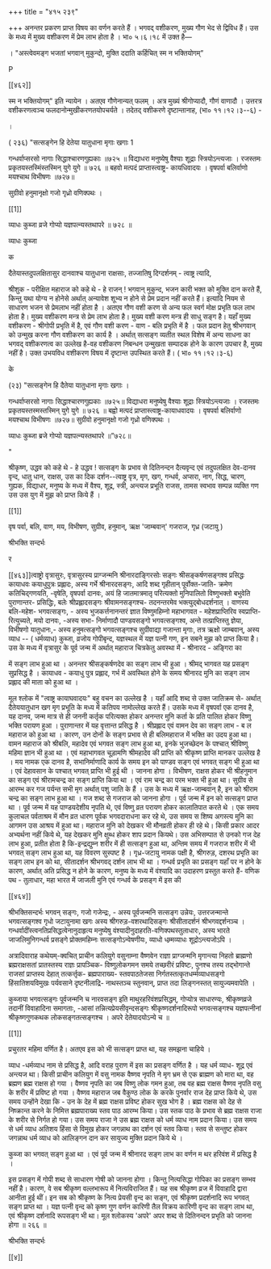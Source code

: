 +++
title = "४१५ २३९"

+++
अनन्तर प्रकरण प्राप्त विषय का वर्णन करते हैं । भगवद् वशीकरण, मुख्य गौण भेद से द्विविध हैं। उस के मध्य में मुख्य वशीकरण में प्रेम लाभ होता है । भा० ५।६।१८ में उक्त है— 

। "अस्त्वेवमङ्ग भजतां भगवान् मुकुन्दो, मुक्ति ददाति कर्हिचित् स्म न भक्तियोगम्” 

P 

[[४६२]] 



स्म न भक्तियोगम्" इति न्यायेन । अतएव गौणेनान्यत् फलम् । अत्र मुख्यं श्रीगोप्यादौ, गौणं वाणादौ । उत्तरत्र वशीकरणत्वञ्च फलदानोन्मुखीकरणतयोपचर्यते । तदेतद् वशीकरणे दृष्टान्तानाह, (भा० ११।१२।३--६) - 

। 

( २३६) "सत्सङ्गेन हि देतेया यातुधाना मृगाः खगाः 1 

गन्धर्वाप्सरसो नागाः सिद्धाश्चारणगुह्यकाः ॥७२५ ॥ विद्याधरा मनुष्येषु वैश्याः शूद्राः स्त्रियोऽन्त्यजाः । रजस्तमः प्रकृतयस्तस्मिंस्तस्मिन् युगे युगे ॥ ७२६ ॥ बहवो मत्पदं प्राप्तास्त्वाष्ट्र- कायधिवादयः । वृषपर्वा बलिर्वाणो मयश्चाथ विभीषणः ॥७२७॥ 

सुग्रीवो हनुमानृक्षो गजो गृध्रो वणिक्पथः । 

[[1]]

व्याधः कुब्जा व्रजे गोप्यो यज्ञपत्न्यस्तथापरे ॥ ७२८ ॥ 

व्याधः कुब्जा 

क 

दैतेयास्तदुपलक्षितासुर दानवाश्च यातुधाना राक्षसाः, तज्जातिषु दिग्दर्शनम् - त्वाष्ट्र त्यादि, 

श्रीशुक - परीक्षित महाराज को कहे थे - हे राजन् ! भगवान् मुकुन्द, भजन कारी भक्त को मुक्ति दान करते हैं, किन्तु यथा योग्य न होनेसे अर्थात् अन्यावेश शूभ्य न होने से प्रेम प्रदान नहीं करते हैं। इत्यादि नियम से साधारण भजन से प्रेमलाभ नहीं होता है । अतएव गौण वशी करण से अन्य फल स्वर्ग मोक्ष प्रभृति फल लाभ होता है। मुख्य वशीकरण मन्त्र से प्रेम लाभ होता है। मुख्य वशी करण मन्त्र ही साधु सङ्ग है। यहाँ मुख्य वशीकरण - श्रीगोपी प्रभृति में है, एवं गौण वशी करण - वाण - बलि प्रभृति में है । फल प्रदान हेतु श्रीभगवान् को उन्मुख करना गौण वशीकरण का कार्य है । अर्थात् सत्सङ्ग व्यतीत स्थल विशेष में अन्य साधना का भगवद् वशीकरणत्व का उल्लेख है-वह वशीकरण निबन्धन उन्मुखता सम्पादक होने के कारण उपचार है, मुख्य नहीं है। उक्त उभयविध वशीकरण विषय में दृष्टान्त उपस्थित करते हैं। ( भा० ११।१२।३-६) 

के 

(२३) "सत्सङ्गेन हि दैतेया यातुधाना मृगाः खगाः । 

गन्धर्वाप्सरसो नागाः सिद्धाश्चारणगुह्यकाः ॥७२५॥ विद्याधरा मनुष्येषु वैश्याः शूद्राः स्त्रियोऽन्त्यजाः । रजस्तमः प्रकृतयस्तस्मस्तस्मिन् युगे युगे ॥ ७२६ ॥ बह्वो मत्पदं प्राप्तास्त्वाष्ट्र-कायाधवादयः । वृषपर्वा बलिर्वाणो मयश्चाथ विभीषणः ॥७२७॥ सुग्रीवो हनुमानृक्षो गजो गृध्रो वणिक्पथः । 

व्याधः कुब्जा ब्रजे गोप्यो यज्ञपत्न्यस्तथापरे ॥”७२८॥ 

" 

श्रीकृष्ण, उद्धव को कहे थे - हे उद्धव ! सत्सङ्ग के प्रभाव से दितिनन्दन दैत्यवृन्द एवं तदुपलक्षित देव-दानव वृन्द, धातु धान, राक्षस, उस का दिक दर्शन--त्वाष्ट्र वृत्र, मृग, खग, गन्धर्व, अप्सरा, नाग, सिद्ध, चारण, गुह्यक, विद्याधर, मनुष्य के मध्य में वैश्य, शूद्र, स्त्री, अन्त्यज प्रभूति राजस, तामस स्वभाव सम्पन्न व्यक्ति गण उस उस युग में मुझ को प्राप्त किये हैं । 

[[1]]

वृष पर्वा, बलि, वाण, मय, विभीषण, सुग्रीव, हनुमान्, ऋक्ष 'जाम्बवान्' गजराज, गृध्र (जटायु ) 

श्रीभक्ति सन्दर्भः 

र 

[[४६३]]त्वाष्ट्रो वृत्रासुरः, वृत्रासुरस्य प्राग्जन्मनि श्रीनारदाङ्गिरसोः सङ्गः श्रीसङ्कर्षणसङ्गश्व प्रसिद्धः कायाधवः कयाधुपुत्रः प्रह्लादः, अस्य गर्भे श्रीनारदसङ्गः, आदि शब्द गृहीतान् पूर्वोक्त-जाति- क्रमेण कतिचिद्गणयति, -वृषेति, वृषपर्वा दानवः, अयं हि जातमात्रमातृ परित्यक्तो मुनिपालितो विष्णुभक्तो बभुवेति पुराणान्तर- प्रसिद्धिः, बलेः श्रीप्रह्लादसङ्गः श्रीवामनसङ्गश्च- तदनन्तरमेव भक्त्युद्बोधदर्शनात् । वाणस्य बलि-महेश- भगवत्सङ्गः, - अस्य भुजकर्त्तनानन्तरं ज्ञात विष्णुमहिम्नो महाभागवत - महेशप्राप्तिरिव स्वप्राप्ति-रित्युच्यते, मयो दानवः, -अस्य सभा- निर्माणादौ पाण्डवसङ्गो भगवत्सङ्गश्व, अन्ते तत्प्राप्तिस्तु ज्ञेया, विभीषणो यातुधानः,- अस्य हनुमत्सङ्गो भगवत्सङ्गश्च सुग्रीवाद्या गजान्ता मृगाः, तत्र ऋक्षो जाम्बवान्, अस्य व्याध -- ( धर्मव्याध) कुब्जा, व्रजोय गोपीबृन्द, यज्ञस्थल में यज्ञ पत्नी गण, इन सबने मुझ को प्राप्त किया है। उस के मध्य में वृत्रासुर के पूर्व जन्म में अर्थात् महाराज चित्रकेतु अवस्था में - श्रीनारद - अङ्गिरा का 

में सङ्ग लाभ हुआ था । अनन्तर श्रीसङ्कर्षणदेव का सङ्ग लाभ भी हुआ । श्रीमद् भागवत यह प्रसङ्ग सुप्रसिद्ध है । कायाधव - कयाधु पुत्र प्रह्लाद, गर्भ में अवस्थित होने के समय श्रीनारद मुनि का सङ्ग लाभ प्रह्लाद की माता को हुआ था । 

मूल श्लोक में "त्वाष्ट्र कायाघवादयः" बहु वचन का उल्लेख है । यहाँ आदि शब्द से उक्त जातिक्रम से- अर्थात् दैतेययातुधान खग मृग प्रभूति के मध्य में कतिपय नामोल्लेख करते हैं। उसके मध्य में वृषपर्वा एक दानव है, यह दानव, जन्म मात्र से ही जननी कर्तृक परित्यक्त होकर अनन्तर मुनि कर्ता के प्रति पालित होकर विष्णु भक्ति परायण हुआ । पुराणान्तर में यह वृत्तान्त प्रसिद्ध है । श्रीप्रह्लाद एवं वामन देव का सङ्ग लाभ - ब ल महाराज को हुआ था । कारण, उन दोनों के सङ्ग प्रभाव से ही बलिमहाराज में भक्ति का उदय हुआ था। वामन महाराज को श्रीबलि, महादेव एवं भगवत सङ्ग लाभ हुआ था, इनके भुजच्छेदन के पश्चात् श्रीविष्णु महिमा ज्ञान भी हुआ था । एवं महाभागवत चूड़ामणि श्रीमहादेव की प्राप्ति को श्रीकृष्ण प्राप्ति मानकर उल्लेख है । मय नामक एक दानव है, सभानिर्माणादि कार्य के समय इन को पाण्डव सङ्ग एवं भगवत् सङ्ग भी हुआ था । एवं देहावसान के पश्चात् भगवत् प्राप्ति भी हुई थी । जानना होगा । विभीषण, राक्षस होकर भी श्रीहनुमान का सङ्ग एवं श्रीरामचन्द्र का सङ्ग प्राप्ति किया था । एवं राम चन्द्र का परम भक्त भी हुआ था। सुग्रीव से आरम्भ कर गज पर्यन्त सभी मृग अर्थात् पशु जाति के हैं । उस के मध्य में ऋक्ष-जाम्बवान् है, इन को श्रीराम चन्द्र का सङ्ग लाभ हुआ था । गज शब्द से गजराज को जानना होगा । पूर्व जन्म में इन को सत्सङ्ग प्राप्त था । पूर्व जन्म में यह पाण्डयदेशीय नृपति थे, एवं विष्णु व्रत परायण होकर कालातिपात करते थे । एक समय कुलाचल पर्वताश्रम में मौन व्रत धारण पूर्वक भगवदाराधना कर रहे थे, उस समय स शिष्य अगस्त्य मुनि का आगमन उस आश्रय में हुआ था। महाराज मुनि को देखकर भी मौनव्रती होकर ही रहे थे। किसी प्रकार आदर अभ्यर्थना नहीं किये थे, यह देखकर मुनि क्षुब्ध होकर शाप प्रदान कियथे। उस अभिसम्पात से उनको गज देह लाभ हुआ, प्रतीत होता है कि-इन्द्रद्युम्न शरीर में ही सत्सङ्ग हुआ था, अन्तिम समय में गजराज शरीर में भी भगवत् सङ्ग लाभ हुआ था, यह विवरण सुस्पष्ट है । गृध्र-जटायु नामक पक्षी है, श्रीगरुड़, दशरथ प्रभृति का सङ्ग लाभ इन को था, सीतादर्शन श्रीभगवद् दर्शन लाभ भी था । गन्धर्व प्रभृति का प्रसङ्ग यहाँ पर न होने के कारण, अर्थात् अति प्रसिद्ध न होने के कारण, मनुष्य के मध्य में वंश्यादि का उदाहरण प्रस्तुत करते हैं- वणिक पथ - तुलाधार, महा भारत में जाजली मुनि एवं गन्धर्व के प्रसङ्ग में इस की 

[[४६४]] 

श्रीभक्तिसन्दर्भः भगवन् सङ्गः, गजो गजेन्द्रः, - अस्य पूर्वजन्मनि सत्सङ्ग उन्नेयः, उत्तरजन्मान्ते भगवत्सङ्गश्व गृधो जटायुनामा खगः अस्य श्रीगरुड़-वशरथादिसङ्गः श्रीसीतादर्शनं श्रीभगवद्दर्शनञ्च । गन्धर्वादींस्त्वनतिप्रसिद्धत्वेनानुदाहृत्य मनुष्येषु वंश्यादीनुदाहरति-वणिक्पथस्तुलाधारः, अस्य भारते जाजलिमुनिगन्धर्व प्रसङ्गे प्रोक्तमहिम्नः सत्सङ्गोऽन्वेषणीयः, व्याधो धम्र्मव्याधः शूद्रोऽन्त्यजोऽपि । 

अत्रादिवाराह कथेयम्-क्वचित् प्राचीन कलियुगे वसुनाम्ना वैष्णवेन राज्ञा प्राग्जन्मनि मृगान्त्या निहतो ब्राह्मणो ब्रह्मराक्षसतां प्रातस्तस्य राज्ञः प्रापञ्चिक- विष्णुलोकगमन समये तच्छरीरं प्रविष्टः, पुनश्च तस्य तद्भोगान्ते राजसां प्राप्तस्य देहात् तत्कर्त्तृक- ब्रह्मपाराख्य- स्तवपाठतेजसा निर्गतस्तत्कृतधर्म्मव्याधसङ्गो हिंसातिशयविमुखः पर्यवसाने दृष्टनीलाद्रि- नाथस्तञ्च स्तुनवान्, प्राप्त तदा लिङ्गनस्तत् सायुज्यमवापेति । 

कुब्जाया भगवत्सङ्गः पूर्वजन्मनि च नारवसङ्ग इति माथुरहरिवंशप्रसिद्धम्, गोप्योत्र साधारण्यः, श्रीकृष्णव्रजे तदानीं विवाहादिना समागताः, -आसां तन्नित्यप्रेयसीवृन्दसङ्गः श्रीकृष्णदर्शनादिरूपो भगवत्सङ्गश्च यज्ञपत्नीनां श्रीकृष्णगुणकथक लोकसङ्गतत्सङ्गश्च । अपरे देतेयादयोऽन्ये च ॥ 

[[1]]

प्रचुरतर महिमा वर्णित है। अतएव इस को भी सत्सङ्ग प्राप्त था, यह समझना चाहिये । 

व्याध -धर्मव्याध नाम से प्रसिद्ध है, आदि वराह पुराण में इस का प्रसङ्ग वर्णित है । यह धर्म व्याध- शूद्र एवं अन्त्यज था। किसी प्राचीन कलियुग में वसु नामक वैष्णव नृपति ने मृग भ्रम से एक ब्राह्मण को मारा था, वह ब्रह्मण ब्रह्म राक्षस हो गया । वैष्णव नृपति का जब विष्णु लोक गमन हुआ, तब वह ब्रह्म राक्षस वैष्णव नृपति वसु के शरीर में प्रविष्ट हो गया । वैष्णव महाराज जब वैकुण्ठ लोक के करके पुनर्वार राज देह प्राप्त किये थे, उस समय उन्होंने देखा कि - उन के देह में ब्रह्म राक्षस प्रविष्ट होकर सुख भोग है । ब्रह्म राक्षस को देह से निष्क्रान्त करने के निमित्त ब्रह्मपाराख्य स्तव पाठ आरम्भ किया। उस स्तक पाठ के प्रभाव से ब्रह्म राक्षस राजा के शरीर से निर्गत हो गया। उस समय राजा ने उस ब्रह्म राक्षस को धर्म व्याध नाम प्रदान किया। उस समय से धर्म व्याध अतिशय हिंसा से विमुख होकर जगन्नाथ का दर्शन एवं स्तव किया। स्तव से सन्तुष्ट होकर जगन्नाथ धर्म व्याध को आलिङ्गन दान कर सायुज्य मुक्ति प्रदान किये थे । 

कुब्जा का भगवत् सङ्ग हुआ था । एवं पूर्व जन्म में श्रीनारद सङ्ग लाभ का वर्णन म थर हरिवंश में प्रसिद्ध है । 

इस प्रसङ्ग में गोपी शब्द से साधारण गोषी को जानना होगा । किन्तु नित्यसिद्धा गोपिका का प्रसङ्ग सम्भव नहीं है। कारण, वे सब श्रीकृष्ण वल्लभारूप में नित्यविराजित हैं। यह सब श्रीकृष्ण व्रज में विवाहादि द्वारा आनीता हुई थीं। इन सब को श्रीकृष्ण के नित्य प्रेयसी वृन्द का सङ्ग, एवं श्रीकृष्ण प्रदर्शनादि रूप भगवत् सङ्ग प्राप्त था । यज्ञ पत्नी वृन्द को कृष्ण गुण वर्णन कारिणी तैल विक्रय कारिणी वृन्द का सङ्ग लाभ था, एवं श्रीकृष्ण दर्शनादि रूपसङ्ग भी था। मूल श्लोकस्य 'अपरे' अपर शब्द से दितिनन्दन प्रभृति को जानना होगा ॥ २६६ ॥ 


श्रीभक्ति सन्दर्भः 

[[४]]

